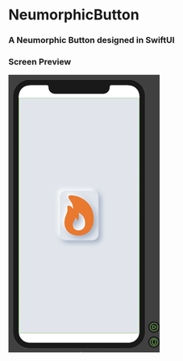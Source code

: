 # NeumorphicButton

### A Neumorphic Button designed in SwiftUI

### Screen Preview

<img src="./screenshot/preview.png" width="300" height="550">

